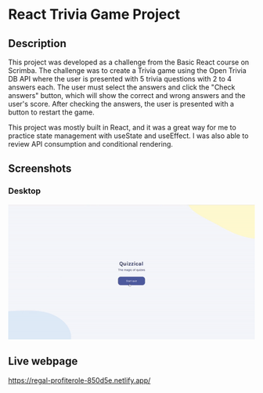 # React Trivia Game Project

## Description
This project was developed as a challenge from the Basic React course on Scrimba. The challenge was to create a Trivia game using the Open Trivia DB API where the user is presented with 5 trivia questions with 2 to 4 answers each. The user must select the answers and click the "Check answers" button, which will show the correct and wrong answers and the user's score. After checking the answers, the user is presented with a button to restart the game.

This project was mostly built in React, and it was a great way for me to practice state management with useState and useEffect. I was also able to review API consumption and conditional rendering.

## Screenshots

### Desktop
![](./trivia_demonstration.gif)

## Live webpage
https://regal-profiterole-850d5e.netlify.app/
